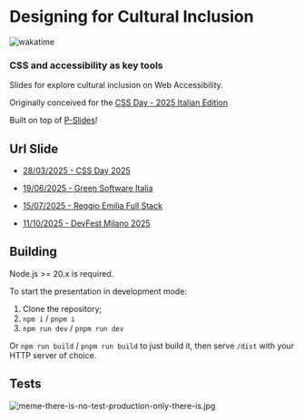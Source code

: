 # Designing for Cultural Inclusion

![wakatime](https://wakatime.com/badge/user/2729ac0c-0ebb-4599-b424-3a6648627bff/project/5ad289af-c91a-4f9b-b995-9645390f3264.svg)

### CSS and accessibility as key tools

Slides for explore cultural inclusion on Web Accessibility.

Originally conceived for the [CSS Day - 2025 Italian Edition](https://2025.cssday.it/)

Built on top of [P-Slides](https://github.com/MaxArt2501/p-slides)!

## Url Slide

- [28/03/2025 - CSS Day 2025](https://css-accessibility-cultural-inclusion.pages.dev/css-day-2025/)

- [19/06/2025 - Green Software Italia](https://css-accessibility-cultural-inclusion-v2.pages.dev/green-software-italia-2025/)

- [15/07/2025 - Reggio Emilia Full Stack](https://css-accessibility-cultural-inclusion-v2.pages.dev/reggio-emilia-full-stack-2025/)

- [11/10/2025 - DevFest Milano 2025](https://css-accessibility-cultural-inclusion-v2.pages.dev/devfest-milano-2025/)

## Building

Node.js >= 20.x is required.

To start the presentation in development mode:

1. Clone the repository;
2. `npm i` / `pnpm i`
3. `npm run dev` / `pnpm run dev`

Or `npm run build` / `pnpm run build` to just build it, then serve `/dist` with your HTTP server of choice.

## Tests

![meme-there-is-no-test-production-only-there-is.jpg](https://i.postimg.cc/9Q477w17/meme-there-is-no-test-production-only-there-is.jpg)

